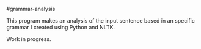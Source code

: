 #grammar-analysis

This program makes an analysis of the input sentence based in an specific grammar I created using Python and NLTK.

Work in progress.
